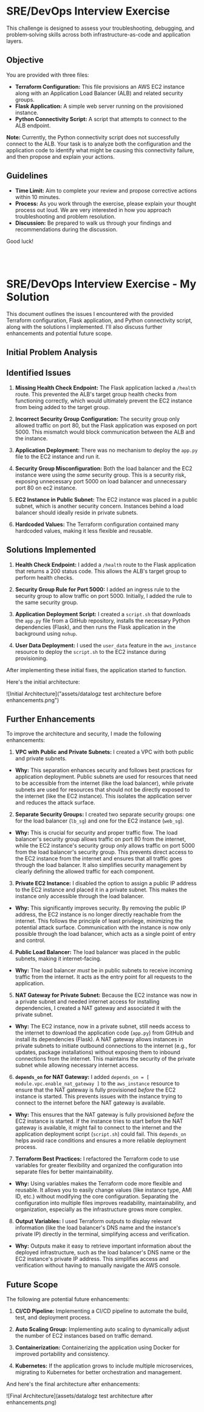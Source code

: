 # SRE/DevOps Interview Exercise

This challenge is designed to assess your troubleshooting, debugging, and problem‐solving skills across both infrastructure-as-code and application layers.

## Objective

You are provided with three files:
- **Terraform Configuration:** This file provisions an AWS EC2 instance along with an Application Load Balancer (ALB) and related security groups.
- **Flask Application:** A simple web server running on the provisioned instance.
- **Python Connectivity Script:** A script that attempts to connect to the ALB endpoint.

**Note:** Currently, the Python connectivity script does not successfully connect to the ALB. Your task is to analyze both the configuration and the application code to identify what might be causing this connectivity failure, and then propose and explain your actions.

## Guidelines

- **Time Limit:** Aim to complete your review and propose corrective actions within 10 minutes.
- **Process:** As you work through the exercise, please explain your thought process out loud. We are very interested in how you approach troubleshooting and problem resolution.
- **Discussion:** Be prepared to walk us through your findings and recommendations during the discussion.

Good luck!


<br/>
<br/>


# SRE/DevOps Interview Exercise - My Solution

This document outlines the issues I encountered with the provided Terraform configuration, Flask application, and Python connectivity script, along with the solutions I implemented.  I'll also discuss further enhancements and potential future scope.

## Initial Problem Analysis


## Identified Issues

1.  **Missing Health Check Endpoint:** The Flask application lacked a `/health` route.  This prevented the ALB's target group health checks from functioning correctly, which would ultimately prevent the EC2 instance from being added to the target group.

2.  **Incorrect Security Group Configuration:** The security group only allowed traffic on port 80, but the Flask application was exposed on port 5000. This mismatch would block communication between the ALB and the instance.

3.  **Application Deployment:** There was no mechanism to deploy the `app.py` file to the EC2 instance and run it.

4.  **Security Group Misconfiguration:** Both the load balancer and the EC2 instance were using the *same* security group. This is a security risk, exposing unnecessary port 5000 on load balancer and unnecessary port 80 on ec2 instance.

5.  **EC2 Instance in Public Subnet:** The EC2 instance was placed in a public subnet, which is another security concern. Instances behind a load balancer should ideally reside in private subnets.

6.  **Hardcoded Values:** The Terraform configuration contained many hardcoded values, making it less flexible and reusable.

## Solutions Implemented

1.  **Health Check Endpoint:** I added a `/health` route to the Flask application that returns a 200 status code. This allows the ALB's target group to perform health checks.

2.  **Security Group Rule for Port 5000:** I added an ingress rule to the security group to allow traffic on port 5000.  Initially, I added the rule to the same security group.

3.  **Application Deployment Script:** I created a `script.sh` that downloads the `app.py` file from a GitHub repository, installs the necessary Python dependencies (Flask), and then runs the Flask application in the background using `nohup`.

4.  **User Data Deployment:** I used the `user_data` feature in the `aws_instance` resource to deploy the `script.sh` to the EC2 instance during provisioning.

After implementing these initial fixes, the application started to function.

Here's the initial architecture:

![Initial Architecture]("assets/datalogz test architecture before enhancements.png")


## Further Enhancements

To improve the architecture and security, I made the following enhancements:

1. **VPC with Public and Private Subnets:** I created a VPC with both public and private subnets. 
- **Why:** This separation enhances security and follows best practices for application deployment. Public subnets are used for resources that need to be accessible from the internet (like the load balancer), while private subnets are used for resources that should not be directly exposed to the internet (like the EC2 instance). This isolates the application server and reduces the attack surface.

2.  **Separate Security Groups:** I created two separate security groups: one for the load balancer (`lb_sg`) and one for the EC2 instance (`web_sg`). 
- **Why:** This is crucial for security and proper traffic flow. The load balancer's security group allows traffic on port 80 from the internet, while the EC2 instance's security group _only_ allows traffic on port 5000 from the load balancer's security group. This prevents direct access to the EC2 instance from the internet and ensures that all traffic goes through the load balancer. It also simplifies security management by clearly defining the allowed traffic for each component.

3.  **Private EC2 Instance:** I disabled the option to assign a public IP address to the EC2 instance and placed it in a private subnet. This makes the instance only accessible through the load balancer.
- **Why:** This significantly improves security. By removing the public IP address, the EC2 instance is no longer directly reachable from the internet. This follows the principle of least privilege, minimizing the potential attack surface. Communication with the instance is now only possible through the load balancer, which acts as a single point of entry and control.

4.  **Public Load Balancer:** The load balancer was placed in the public subnets, making it internet-facing.
- **Why:** The load balancer _must_ be in public subnets to receive incoming traffic from the internet. It acts as the entry point for all requests to the application.

5.  **NAT Gateway for Private Subnet:** Because the EC2 instance was now in a private subnet and needed internet access for installing dependencies, I created a NAT gateway and associated it with the private subnet.
- **Why:** The EC2 instance, now in a private subnet, still needs access to the internet to download the application code (`app.py`) from GitHub and install its dependencies (Flask). A NAT gateway allows instances in private subnets to initiate outbound connections to the internet (e.g., for updates, package installations) without exposing them to inbound connections from the internet. This maintains the security of the private subnet while allowing necessary internet access.

6.  **`depends_on` for NAT Gateway:** I added `depends_on = [ module.vpc.enable_nat_gateway ]` to the `aws_instance` resource to ensure that the NAT gateway is fully provisioned *before* the EC2 instance is started. This prevents issues with the instance trying to connect to the internet before the NAT gateway is available.
- **Why:** This ensures that the NAT gateway is fully provisioned _before_ the EC2 instance is started. If the instance tries to start before the NAT gateway is available, it might fail to connect to the internet and the application deployment script (`script.sh`) could fail. This `depends_on` helps avoid race conditions and ensures a more reliable deployment process.

7.  **Terraform Best Practices:** I refactored the Terraform code to use variables for greater flexibility and organized the configuration into separate files for better maintainability.
- **Why:** Using variables makes the Terraform code more flexible and reusable. It allows you to easily change values (like instance type, AMI ID, etc.) without modifying the core configuration. Separating the configuration into multiple files improves readability, maintainability, and organization, especially as the infrastructure grows more complex.

8.  **Output Variables:** I used Terraform outputs to display relevant information (like the load balancer's DNS name and the instance's private IP) directly in the terminal, simplifying access and verification.
- **Why:** Outputs make it easy to retrieve important information about the deployed infrastructure, such as the load balancer's DNS name or the EC2 instance's private IP address. This simplifies access and verification without having to manually navigate the AWS console.

## Future Scope

The following are potential future enhancements:

1.  **CI/CD Pipeline:** Implementing a CI/CD pipeline to automate the build, test, and deployment process.

2.  **Auto Scaling Group:** Implementing auto scaling to dynamically adjust the number of EC2 instances based on traffic demand.

3.  **Containerization:** Containerizing the application using Docker for improved portability and consistency.

4.  **Kubernetes:** If the application grows to include multiple microservices, migrating to Kubernetes for better orchestration and management.


And here's the final architecture after enhancements:

![Final Architecture](assets/datalogz test architecture after enhancements.png)
